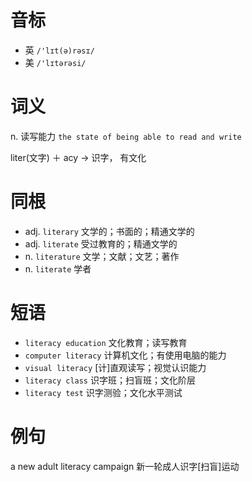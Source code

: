 # 音标

- 英 `/'lɪt(ə)rəsɪ/`
- 美 `/'lɪtərəsi/`

# 词义

n. 读写能力
`the state of being able to read and write`



liter(文字) ＋ acy → 识字， 有文化

# 同根

- adj. `literary` 文学的；书面的；精通文学的
- adj. `literate` 受过教育的；精通文学的
- n. `literature` 文学；文献；文艺；著作
- n. `literate` 学者

# 短语

- `literacy education` 文化教育；读写教育
- `computer literacy` 计算机文化；有使用电脑的能力
- `visual literacy` [计]直观读写；视觉认识能力
- `literacy class` 识字班；扫盲班；文化阶层
- `literacy test` 识字测验；文化水平测试

# 例句

a new adult literacy campaign
新一轮成人识字[扫盲]运动


